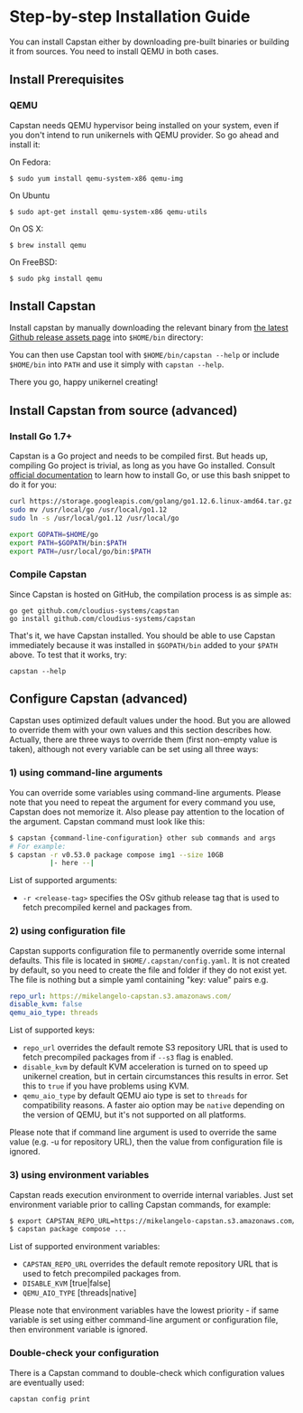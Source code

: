 # Step-by-step Installation Guide

You can install Capstan either by downloading pre-built binaries or building it
from sources. You need to install QEMU in both cases.


## Install Prerequisites

### QEMU
Capstan needs QEMU hypervisor being installed on your system, even if you don't intend to
run unikernels with QEMU provider. So go ahead and install it:

On Fedora:

```
$ sudo yum install qemu-system-x86 qemu-img
```

On Ubuntu

```
$ sudo apt-get install qemu-system-x86 qemu-utils
```

On OS X:

```
$ brew install qemu
```

On FreeBSD:

```
$ sudo pkg install qemu
```

## Install Capstan
Install capstan by manually downloading the relevant binary from
[the latest Github release assets page](https://github.com/cloudius-systems/capstan/releases/latest)
into `$HOME/bin` directory:

You can then use Capstan tool with `$HOME/bin/capstan --help` or include `$HOME/bin` into `PATH` and
use it simply with `capstan --help`.

There you go, happy unikernel creating!

## Install Capstan from source (advanced)

### Install Go 1.7+
Capstan is a Go project and needs to be compiled first. But heads up, compiling Go project is trivial,
as long as you have Go installed. Consult [official documentation](https://golang.org/doc/install)
to learn how to install Go, or use this bash snippet to do it for you:
```bash
curl https://storage.googleapis.com/golang/go1.12.6.linux-amd64.tar.gz | sudo tar xz -C /usr/local
sudo mv /usr/local/go /usr/local/go1.12
sudo ln -s /usr/local/go1.12 /usr/local/go

export GOPATH=$HOME/go
export PATH=$GOPATH/bin:$PATH
export PATH=/usr/local/go/bin:$PATH
```

### Compile Capstan
Since Capstan is hosted on GitHub, the compilation process is as simple as:
```
go get github.com/cloudius-systems/capstan
go install github.com/cloudius-systems/capstan
```
That's it, we have Capstan installed. You should be able to use Capstan immediately because it was
installed in `$GOPATH/bin` added to your `$PATH` above. To test that it works, try:
```
capstan --help
```

## Configure Capstan (advanced)
Capstan uses optimized default values under the hood. But you are allowed to override them with
your own values and this section describes how. Actually, there are three ways to override them
(first non-empty value is taken), although not every variable can be set using all three ways:

### 1) using command-line arguments
You can override some variables using command-line arguments. Please note that you need to repeat
the argument for every command you use, Capstan does not memorize it. Also please pay attention to
the location of the argument. Capstan command must look like this:
```bash
$ capstan {command-line-configuration} other sub commands and args
# For example:
$ capstan -r v0.53.0 package compose img1 --size 10GB
          |- here --|
```

List of supported arguments:

* `-r <release-tag>` specifies the OSv github release tag that is used to fetch precompiled
kernel and packages from.

### 2) using configuration file
Capstan supports configuration file to permanently override some internal defaults. This file is
located in `$HOME/.capstan/config.yaml`. It is not created by default, so you need to create the file
and folder if they do not exist yet. The file is nothing but a simple yaml containing "key: value"
pairs e.g.
```yaml
repo_url: https://mikelangelo-capstan.s3.amazonaws.com/
disable_kvm: false
qemu_aio_type: threads
```
List of supported keys:

* `repo_url` overrides the default remote S3 repository URL that is used to fetch precompiled
packages from if `--s3` flag is enabled.
* `disable_kvm` by default KVM acceleration is turned on to speed up unikernel creation, but in
certain circumstances this results in error. Set this to `true` if you have problems using KVM.
* `qemu_aio_type` by default QEMU aio type is set to `threads` for compatibility reasons. A faster
aio option may be `native` depending on the version of QEMU, but it's not supported on all platforms.

Please note that if command line argument is used to override the same value (e.g. -u for repository
URL), then the value from configuration file is ignored.

### 3) using environment variables
Capstan reads execution environment to override internal variables. Just set environment variable
prior to calling Capstan commands, for example:
```bash
$ export CAPSTAN_REPO_URL=https://mikelangelo-capstan.s3.amazonaws.com/
$ capstan package compose ...
```

List of supported environment variables:

* `CAPSTAN_REPO_URL` overrides the default remote repository URL that is used to fetch precompiled
packages from.
* `DISABLE_KVM` [true|false]
* `QEMU_AIO_TYPE` [threads|native]

Please note that environment variables have the lowest priority - if same variable is set using either
command-line argument or configuration file, then environment variable is ignored.

### Double-check your configuration
There is a Capstan command to double-check which configuration values are eventually used:
```
capstan config print
```